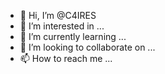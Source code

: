 - 👋 Hi, I’m @C4IRES
- 👀 I’m interested in ...
- 🌱 I’m currently learning ...
- 💞️ I’m looking to collaborate on ...
- 📫 How to reach me ...

<!---
C4IRES/C4IRES is a ✨ special ✨ repository because its `README.md` (this file) appears on your GitHub profile.
You can click the Preview link to take a look at your changes.
--->
